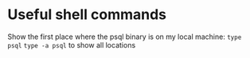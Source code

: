 # Useful shell commands

Show the first place where the psql binary is on my local machine: `type psql`
`type -a psql` to show all locations